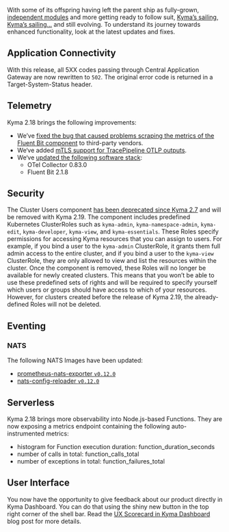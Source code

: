 With some of its offspring having left the parent ship as fully-grown, [independent modules](https://kyma-project.io/#/?id=kyma-modules) and more getting ready to follow suit, [Kyma’s sailing, Kyma’s sailing…](https://www.youtube.com/watch?v=FOt3oQ_k008) and still evolving. To understand its journey towards enhanced functionality, look at the latest updates and fixes.

## Application Connectivity
With this release, all 5XX codes passing through Central Application Gateway are now rewritten to `502`. The original error code is returned in a Target-System-Status header.

## Telemetry
Kyma 2.18 brings the following improvements:

- We’ve [fixed the bug that caused problems scraping the metrics of the Fluent Bit component](https://github.com/kyma-project/kyma/issues/17976) to third-party vendors.
- We‘ve added [mTLS support for TracePipeline OTLP outputs](https://github.com/kyma-project/kyma/issues/17995).
- We‘ve [updated the following software stack](https://github.com/kyma-project/kyma/pull/18021):
    - OTel Collector 0.83.0  
    - Fluent Bit 2.1.8

## Security 
The Cluster Users component [has been deprecated since Kyma 2.7](https://github.com/kyma-project/website/blob/main/content/blog-posts/2022-09-22-release-notes-2.7/index.md#cluster-users-component-deprecated) and will be removed with Kyma 2.19. 
The component includes predefined Kubernetes ClusterRoles such as `kyma-admin`, `kyma-namespace-admin`, `kyma-edit`, `kyma-developer`, `kyma-view`, and `kyma-essentials`. These Roles specify permissions for accessing Kyma resources that you can assign to users. For example, if you bind a user to the `kyma-admin` ClusterRole, it grants them full admin access to the entire cluster, and if you bind a user to the `kyma-view` ClusterRole, they are only allowed to view and list the resources within the cluster. 
Once the component is removed, these Roles will no longer be available for newly created clusters. This means that you won’t be able to use these predefined sets of rights and will be required to specify yourself which users or groups should have access to which of your resources. However, for clusters created before the release of Kyma 2.19, the already-defined Roles will not be deleted.

## Eventing
### NATS
The following NATS Images have been updated:
- [prometheus-nats-exporter `v0.12.0`](https://github.com/nats-io/prometheus-nats-exporter/releases/tag/v0.12.0)
- [nats-config-reloader `v0.12.0`](https://github.com/nats-io/prometheus-nats-exporter/releases/tag/v0.12.0)

## Serverless
Kyma 2.18 brings more observability into Node.js-based Functions.
They are now exposing a metrics endpoint containing the following auto-instrumented metrics:
- histogram for Function execution duration: function_duration_seconds
- number of calls in total: function_calls_total
- number of exceptions in total: function_failures_total

## User Interface
You now have the opportunity to give feedback about our product directly in Kyma Dashboard. You can do that using the shiny new button in the top right corner of the shell bar. Read the [UX Scorecard in Kyma Dashboard](https://blogs.sap.com/2023/08/18/ux-scorecard-in-kyma-dashboard/) blog post for more details.

